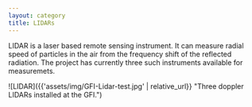 ```yaml
---
layout: category
title: LIDARs
---
```



LIDAR is a laser based remote sensing instrument. It can measure radial speed of particles in the air from the frequency shift of the reflected radiation. The project has currently three such instruments available for measuremets.

![LIDAR]({{'assets/img/GFI-Lidar-test.jpg' | relative_url}} "Three doppler LIDARs installed at the GFI.")
